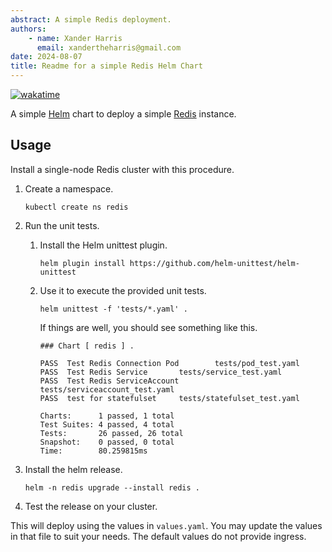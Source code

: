 ```yaml
---
abstract: A simple Redis deployment.
authors:
    - name: Xander Harris
      email: xandertheharris@gmail.com
date: 2024-08-07
title: Readme for a simple Redis Helm Chart
---
```


[![wakatime](https://wakatime.com/badge/github/edwardtheharris/helm-redis.svg)](https://wakatime.com/badge/github/edwardtheharris/helm-redis)

A simple [Helm](https://helm.sh) chart to deploy a simple
[Redis](https://redis.io) instance.

## Usage

Install a single-node Redis cluster with this procedure.

1. Create a namespace.

   ```shell
   kubectl create ns redis
   ```

2. Run the unit tests.
   1. Install the Helm unittest plugin.

      ```shell
      helm plugin install https://github.com/helm-unittest/helm-unittest
      ```

   2. Use it to execute the provided unit tests.

      ```shell
      helm unittest -f 'tests/*.yaml' .
      ```

      If things are well, you should see something like this.

      ```shell
      ### Chart [ redis ] .

      PASS  Test Redis Connection Pod        tests/pod_test.yaml
      PASS  Test Redis Service       tests/service_test.yaml
      PASS  Test Redis ServiceAccount        tests/serviceaccount_test.yaml
      PASS  test for statefulset     tests/statefulset_test.yaml

      Charts:      1 passed, 1 total
      Test Suites: 4 passed, 4 total
      Tests:       26 passed, 26 total
      Snapshot:    0 passed, 0 total
      Time:        80.259815ms
      ```

3. Install the helm release.

   ```shell
   helm -n redis upgrade --install redis .
   ```

4. Test the release on your cluster.

This will deploy using the values in `values.yaml`. You may update
the values in that file to suit your needs. The default values do not
provide ingress.
